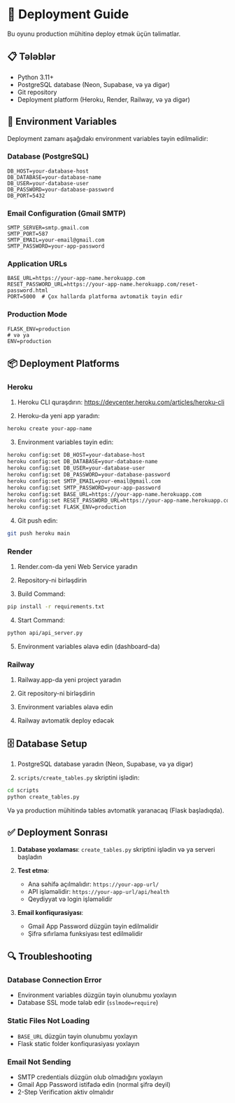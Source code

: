 # 🚀 Deployment Guide

Bu oyunu production mühitinə deploy etmək üçün təlimatlar.

## 📋 Tələblər

- Python 3.11+
- PostgreSQL database (Neon, Supabase, və ya digər)
- Git repository
- Deployment platform (Heroku, Render, Railway, və ya digər)

## 🔧 Environment Variables

Deployment zamanı aşağıdakı environment variables təyin edilməlidir:

### Database (PostgreSQL)
```
DB_HOST=your-database-host
DB_DATABASE=your-database-name
DB_USER=your-database-user
DB_PASSWORD=your-database-password
DB_PORT=5432
```

### Email Configuration (Gmail SMTP)
```
SMTP_SERVER=smtp.gmail.com
SMTP_PORT=587
SMTP_EMAIL=your-email@gmail.com
SMTP_PASSWORD=your-app-password
```

### Application URLs
```
BASE_URL=https://your-app-name.herokuapp.com
RESET_PASSWORD_URL=https://your-app-name.herokuapp.com/reset-password.html
PORT=5000  # Çox hallarda platforma avtomatik təyin edir
```

### Production Mode
```
FLASK_ENV=production
# və ya
ENV=production
```

## 📦 Deployment Platforms

### Heroku

1. Heroku CLI quraşdırın: https://devcenter.heroku.com/articles/heroku-cli

2. Heroku-da yeni app yaradın:
```bash
heroku create your-app-name
```

3. Environment variables təyin edin:
```bash
heroku config:set DB_HOST=your-database-host
heroku config:set DB_DATABASE=your-database-name
heroku config:set DB_USER=your-database-user
heroku config:set DB_PASSWORD=your-database-password
heroku config:set SMTP_EMAIL=your-email@gmail.com
heroku config:set SMTP_PASSWORD=your-app-password
heroku config:set BASE_URL=https://your-app-name.herokuapp.com
heroku config:set RESET_PASSWORD_URL=https://your-app-name.herokuapp.com/reset-password.html
heroku config:set FLASK_ENV=production
```

4. Git push edin:
```bash
git push heroku main
```

### Render

1. Render.com-da yeni Web Service yaradın

2. Repository-ni birləşdirin

3. Build Command:
```bash
pip install -r requirements.txt
```

4. Start Command:
```bash
python api/api_server.py
```

5. Environment variables əlavə edin (dashboard-da)

### Railway

1. Railway.app-da yeni project yaradın

2. Git repository-ni birləşdirin

3. Environment variables əlavə edin

4. Railway avtomatik deploy edəcək

## 🗄️ Database Setup

1. PostgreSQL database yaradın (Neon, Supabase, və ya digər)

2. `scripts/create_tables.py` skriptini işlədin:
```bash
cd scripts
python create_tables.py
```

Və ya production mühitində tables avtomatik yaranacaq (Flask başladıqda).

## ✅ Deployment Sonrası

1. **Database yoxlaması**: `create_tables.py` skriptini işlədin və ya serveri başladın

2. **Test etmə**: 
   - Ana səhifə açılmalıdır: `https://your-app-url/`
   - API işləməlidir: `https://your-app-url/api/health`
   - Qeydiyyat və login işləməlidir

3. **Email konfiqurasiyası**: 
   - Gmail App Password düzgün təyin edilməlidir
   - Şifrə sıfırlama funksiyası test edilməlidir

## 🔍 Troubleshooting

### Database Connection Error
- Environment variables düzgün təyin olunubmu yoxlayın
- Database SSL mode tələb edir (`sslmode=require`)

### Static Files Not Loading
- `BASE_URL` düzgün təyin olunubmu yoxlayın
- Flask static folder konfiqurasiyası yoxlayın

### Email Not Sending
- SMTP credentials düzgün olub olmadığını yoxlayın
- Gmail App Password istifadə edin (normal şifrə deyil)
- 2-Step Verification aktiv olmalıdır

